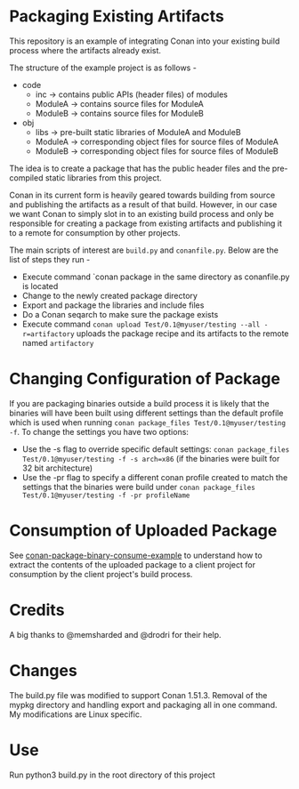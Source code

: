 # Packaging Existing Artifacts
This repository is an example of integrating Conan into your existing build process where the artifacts already exist.

The structure of the example project is as follows -
  - code
    - inc -> contains public APIs (header files) of modules
    - ModuleA -> contains source files for ModuleA
    - ModuleB -> contains source files for ModuleB
  - obj
    - libs -> pre-built static libraries of ModuleA and ModuleB
    - ModuleA -> corresponding object files for source files of ModuleA
    - ModuleB -> corresponding object files for source files of ModuleB
    
The idea is to create a package that has the public header files and the pre-compiled static libraries from this project.

Conan in its current form is heavily geared towards building from source and publishing the artifacts as a result of that build. However, in our case we want Conan to simply slot in to an existing build process and only be responsible for creating a package from existing artifacts and publishing it to a remote for consumption by other projects.

The main scripts of interest are `build.py` and `conanfile.py`. Below are the list of steps they run -
 
  - Execute command `conan package in the same directory as conanfile.py is located
  - Change to the newly created package directory
  - Export and package the libraries and include files
  - Do a Conan seqarch to make sure the package exists
  - Execute command `conan upload Test/0.1@myuser/testing --all -r=artifactory` uploads the package recipe and its artifacts to the remote named `artifactory`

# Changing Configuration of Package
If you are packaging binaries outside a build process it is likely that the binaries will have been built using different settings than the default profile which is used when running `conan package_files Test/0.1@myuser/testing -f`. To change the settings you have two options:

  - Use the -s flag to override specific default settings: `conan package_files Test/0.1@myuser/testing -f -s arch=x86` (if the binaries were built for 32 bit architecture)
  - Use the -pr flag to specify a different conan profile created to match the settings that the binaries were build under `conan package_files Test/0.1@myuser/testing -f -pr profileName`

# Consumption of Uploaded Package
See [conan-package-binary-consume-example](https://github.com/shreyasbharath/conan-package-binary-consume-example) to understand how to extract the contents of the uploaded package to a client project for consumption by the client project's build process.

# Credits
A big thanks to @memsharded and @drodri for their help.
# Changes
The build.py file was modified to support Conan 1.51.3.  Removal of the mypkg directory and handling export and packaging all in one command. My modifications are Linux specific.
# Use
Run python3 build.py in the root directory of this project
